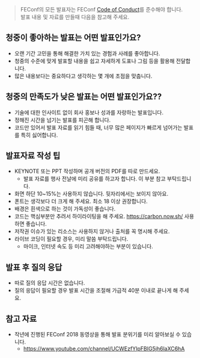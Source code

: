 > FEConf의 모든 발표자는 FEConf [Code of Conduct](https://github.com/fedgkr/feconf-notice/blob/master/CODE_OF_CONDUCT.md)를 준수해야 합니다.<br>
> 발표 내용 및 자료를 만들때 다음을 참고해 주세요.

## 청중이 좋아하는 발표는 어떤 발표인가요?

* 오랜 기간 고민을 통해 해결한 가치 있는 경험과 사례를 좋아합니다.
* 청중의 수준에 맞게 발표할 내용을 쉽고 자세하게 도표나 그림 등을 활용해 전달합니다.
* 많은 내용보다는 중요하다고 생각하는 몇 개에 초점을 맞춥니다.

## 청중의 만족도가 낮은 발표는 어떤 발표인가요??

* 기술에 대한 인사이트 없이 회사 홍보나 성과를 자랑하는 발표입니다.
* 정해진 시간을 넘기는 발표를 피곤해 합니다.
* 코드만 있어서 발표 자료를 읽기 힘들 때, 너무 많은 페이지가 빠르게 넘어가는 발표를 특히 싫어합니다.

## 발표자료 작성 팁

* KEYNOTE 또는 PPT 작성하며 공개 버전의 PDF를 따로 만드세요.
  * 발표 자료를 행사 전날에 미리 공유를 하고자 합니다. 이 부분 참고 부탁드립니다.
* 화면 하단 10~15%는 사용하지 않습니다. 뒷자리에서는 보이지 않아요.
* 폰트는 생각보다 더 크게 해 주세요. 최소 18 이상 권장합니다.
* 배경은 흰색으로 하는 것이 가독성이 좋습니다.
* 코드는 핵심부분만 추려서 하이라이팅을 해 주세요. https://carbon.now.sh/ 사용하면 좋습니다.
* 저작권 이슈가 있는 리소스는 사용하지 않거나 출처를 꼭 명시해 주세요.
* 라이브 코딩이 필요할 경우, 미리 말씀 부탁드립니다. 
  * 마이크, 인터넷 속도 등 미리 고려해야하는 부분이 있습니다.

## 발표 후 질의 응답

* 따로 질의 응답 시간은 없습니다.
* 질의 응답이 필요할 경우 발표 시간을 조절해 가급적 40분 이내로 끝나게 해 주세요.

## 참고 자료

* 작년에 진행된 FEConf 2018 동영상을 통해 발표 분위기를 미리 알아보실 수 있습니다.
  * https://www.youtube.com/channel/UCWEzfYIpFBIG5jh6laXC6hA
